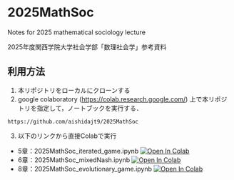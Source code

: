 # 2025MathSoc
Notes for 2025 mathematical sociology lecture

2025年度関西学院大学社会学部「数理社会学」参考資料

## 利用方法

1. 本リポジトリをローカルにクローンする
2. google colaboratory (https://colab.research.google.com/) 上で本リポジトリを指定して，ノートブックを実行する．
```
https://github.com/aishidajt9/2025MathSoc
```
3. 以下のリンクから直接Colabで実行
- 5章：2025MathSoc_iterated_game.ipynb
[![Open In Colab](https://colab.research.google.com/assets/colab-badge.svg)](https://colab.research.google.com/github/aishidajt9/2025MathSoc/blob/master/2025MathSoc_iterated_game.ipynb)
- 6章：2025MathSoc_mixedNash.ipynb
[![Open In Colab](https://colab.research.google.com/assets/colab-badge.svg)](https://colab.research.google.com/github/aishidajt9/2025MathSoc/blob/master/2025MathSoc_mixedNash.ipynb)
- 8章：2025MathSoc_evolutionary_game.ipynb
[![Open In Colab](https://colab.research.google.com/assets/colab-badge.svg)](https://colab.research.google.com/github/aishidajt9/2025MathSoc/blob/master/2025MathSoc_evolutionary_game.ipynb)

